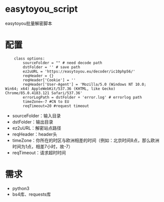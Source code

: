 # easytoyou_script
easytoyou批量解密脚本
# 配置
```
    class options:
        sourceFolder = "" # need decode path
        dstFolder = '' # save path
        ez2uURL = 'https://easytoyou.eu/decoder/ic10php56/'
        reqHeader = {}
        reqHeader['Cookie'] = ''
        reqHeader['User-Agent'] = 'Mozilla/5.0 (Windows NT 10.0; Win64; x64) AppleWebKit/537.36 (KHTML, like Gecko) Chrome/85.0.4183.121 Safari/537.36'
        errorLogPath = dstFolder + 'error.log' # errorlog path
        timeZone=-7 #CN to EU 
        reqTimeout=20 #request timeout
```
- sourceFolder：输入目录
- dstFolder：输出目录
- ez2uURL：解密站点路径
- reqHeader：header头
- timeZone：你所在的时区与欧洲相差的时间（例如：北京时间8点，那么欧洲时间为1点，相差7小时，故-7）
- reqTimeout：请求超时时间

# 需求
- python3
- bs4库、requests库
